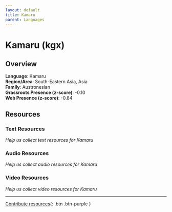 ```yaml
---
layout: default
title: Kamaru
parent: Languages
---
```


# Kamaru (kgx)

## Overview

**Language**: Kamaru  
**Region/Area**: South-Eastern Asia, Asia  
**Family**: Austronesian  
**Grassroots Presence (z-score)**: -0.10  
**Web Presence (z-score)**: -0.84  

## Resources

### Text Resources
*Help us collect text resources for Kamaru*

### Audio Resources
*Help us collect audio resources for Kamaru*

### Video Resources
*Help us collect video resources for Kamaru*

---

[Contribute resources](https://forms.office.com/e/1SfLJx3u1r){: .btn .btn-purple }
